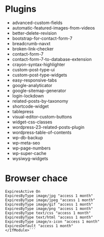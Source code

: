 # Plugins

* advanced-custom-fields
* automatic-featured-images-from-videos
* better-delete-revision
* bootstrap-for-contact-form-7
* breadcrumb-navxt
* broken-link-checker
* contact-form-7
* contact-form-7-to-database-extension
* crayon-syntax-highlighter
* custom-post-type-ui
* custom-post-type-widgets
* easy-responsive-tabs
* google-analyticator
* google-sitemap-generator
* login-lockdown
* related-posts-by-taxonomy
* shortcode-widget
* tablepress
* visual-editor-custom-buttons
* widget-css-classes
* wordpress-23-related-posts-plugin
* wordpress-table-of-contents
* wp-db-backup
* wp-meta-seo
* wp-page-numbers
* wp-super-cache
* wysiwyg-widgets

# Browser chace

  ```<IfModule mod_expires.c>
  ExpiresActive On
  ExpiresByType image/jpg "access 1 month"
  ExpiresByType image/jpeg "access 1 month"
  ExpiresByType image/gif "access 1 month"
  ExpiresByType image/png "access 1 month"
  ExpiresByType text/css "access 1 month"
  ExpiresByType text/html "access 1 month"
  ExpiresByType image/x-icon "access 1 month"
  ExpiresDefault "access 1 month"
  </IfModule>```
